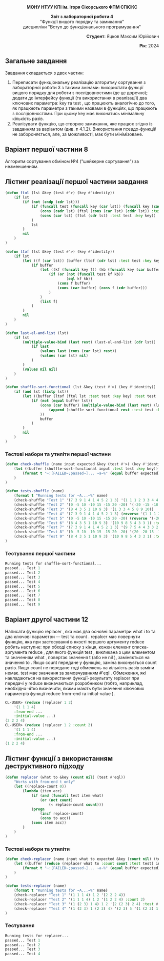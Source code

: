 <p align="center"><b>МОНУ НТУУ КПІ ім. Ігоря Сікорського ФПМ СПіСКС</b></p>
<p align="center">
<b>Звіт з лабораторної роботи 4</b><br/>
"Функції вищого порядку та замикання"<br/>
дисципліни "Вступ до функціонального програмування"
</p>
<p align="right"><b>Студент</b>: Яцков Максим Юрійович</p>
<p align="right"><b>Рік</b>: 2024</p>

## Загальне завдання
Завдання складається з двох частин:
1. Переписати функціональну реалізацію алгоритму сортування з лабораторної роботи 3 з такими змінами: використати функції вищого порядку для роботи з послідовностями (де це доречно); додати до інтерфейсу функції (та використання в реалізації) два ключових параметра: key та test , що працюють аналогічно до того, як працюють параметри з такими назвами в функціях, що працюють з послідовностями. При цьому key має виконатись мінімальну кількість разів.
2. Реалізувати функцію, що створює замикання, яке працює згідно із завданням за варіантом (див. п 4.1.2). Використання псевдо-функцій не забороняється, але, за можливості, має бути мінімізоване.

## Варіант першої частини 8
Алгоритм сортування обміном №4 ("шейкерне сортування") за незменшенням.

## Лістинг реалізації першої частини завдання
```lisp
(defun ftol (lst &key (test #'>) (key #'identity))
    (if lst
        (if (not (endp (cdr lst)))
            (if (funcall test (funcall key (car lst)) (funcall key (cadr lst)))
                (cons (cadr lst) (ftol (cons (car lst) (cddr lst)) :test test :key key))
                (cons (car lst) (ftol (cdr lst) :test test :key key))
            )
            lst
        )
        nil
    )
)

(defun ltof (lst &key (test #'>) (key #'identity))
    (if lst
        (let ((f (car lst)) (buffer (ltof (cdr lst) :test test :key key)))
            (if buffer
                (let ((kf (funcall key f)) (kb (funcall key (car buffer))))
                    (if (or (not (funcall test kf kb))
                            (eql kf kb))
                        (cons f buffer)
                        (cons (car buffer) (cons f (cdr buffer)))
                    )
                )
                (list f)
            )
        )
        nil
    )
)

(defun last-el-and-list (lst)
    (if lst
        (multiple-value-bind (last rest) (last-el-and-list (cdr lst))
            (if last
                (values last (cons (car lst) rest))
                (values (car lst) nil)
            )
        )
        (values nil nil)
    )
)

(defun shuffle-sort-functional (lst &key (test #'>) (key #'identity))
    (if (and lst (listp lst))
        (let ((buffer (ltof (ftol lst :test test :key key) :test test :key key)))
            (if (not (equal buffer lst))
                (cons (car buffer) (multiple-value-bind (last rest) (last-el-and-list (cdr buffer))
                    (append (shuffle-sort-functional rest :test test :key key) (list last))
                ))
                buffer
            )
        )
        nil
    )
)
```
### Тестові набори та утиліти першої частини
```lisp
(defun check-shuffle (name input expected &key (test #'>) (key #'identity))
    (let ((buffer (shuffle-sort-functional input :test test :key key)))
        (format t "~:[FAILED~;passed~]... ~a~%" (equal buffer expected) name)
    )
)

(defun tests-shuffle (name)
    (format t "Running tests for ~A...~%" name)
    (check-shuffle "Test 1" '(7 3 9 1 4 1 4 5 2 1 3) '(1 1 1 2 3 3 4 4 5 7 9))
    (check-shuffle "Test 2" '(0 -5 10 -10 15 -15 20 -20) '(-20 -15 -10 -5 0 10 15 20))
    (check-shuffle "Test 3" '(8 4 3 5 1 10 9 3) '(1 3 3 4 5 8 9 10))
    (check-shuffle "Test 4" '(7 3 9 1 4 1 4 5 2 1 3) (reverse '(1 1 1 2 3 3 4 4 5 7 9)) :test #'<)
    (check-shuffle "Test 5" '(0 -5 10 -10 15 -15 20 -20) (reverse '(-20 -15 -10 -5 0 10 15 20)) :test #'<)
    (check-shuffle "Test 6" '(8 4 3 5 1 10 9 3) '(10 9 8 5 4 3 3 1) :test #'<)
    (check-shuffle "Test 7" '(7 3 9 1 4 1 4 5 2 1 3) '(9 7 5 4 4 3 3 2 1 1 1) :test #'< :key #'abs)
    (check-shuffle "Test 8" '(0 -5 10 -10 15 -15 20 -20) '(20 -20 15 -15 10 -10 -5 0) :test #'< :key #'abs)
    (check-shuffle "Test 9" '(8 4 3 5 1 10 9 3) '(10 9 8 5 4 3 3 1) :test #'< :key #'abs)
)
```
### Тестування першої частини
```lisp
Running tests for shuffle-sort-functional...
passed... Test 1
passed... Test 2
passed... Test 3
passed... Test 4
passed... Test 5
passed... Test 6
passed... Test 7
passed... Test 8
passed... Test 9
```

## Варіант другої частини 12
Написати функцію replacer , яка має два основні параметри what і to та два ключові параметри — test та count . repalcer має повернути функцію, яка при застосуванні в якості першого аргументу reduce робить наступне: при обході списку з кінця, кожен елемент списка-аргумента reduce , для якого функція test , викликана з цим елементом та значенням what , повертає значення t (або не nil ), заміняється на значення to . Якщо count передане у функцію, заміна виконується count разів. Якщо count не передане тоді обмежень на кількість разів заміни немає. test має значення за замовчуванням #'eql . Обмеження, які накладаються на використання функції-результату replacer при передачі у reduce визначаються розробником (тобто, наприклад, необхідно чітко визначити, якими мають бути значення ключових параметрів функції reduce from-end та initial-value ).
```lisp
CL-USER> (reduce (replacer 1 2)
    '(1 1 1 4)
    :from-end ...
    :initial-value ...)
(2 2 2 4)
CL-USER> (reduce (replacer 1 2 :count 2)
    '(1 1 1 4)
    :from-end ...
    :initial-value ...)
(1 2 2 4)
```

## Лістинг функції з використанням деструктивного підходу
```lisp
(defun replacer (what to &key (count nil) (test #'eql))
    "Works with from-end t only"
    (let ((replace-count 0))
        (lambda (item acc)
            (if (and (funcall test item what)
                (or (not count)
                    (< replace-count count)))
            (progn
                (incf replace-count)
                (cons to acc))
            (cons item acc))
        )
    )
)
```
### Тестові набори та утиліти
```lisp
(defun check-replacer (name input what to expected &key (count nil) (test #'eql))
    (let ((buffer (reduce (replacer what to :count count :test test) input :initial-value '() :from-end t)))
        (format t "~:[FAILED~;passed~]... ~a~%" (equal buffer expected) name)
    )
)

(defun tests-replacer (name)
    (format t "Running tests for ~A...~%" name)
    (check-replacer "Test 1" '(1 1 1 4) 1 2 '(2 2 2 4))
    (check-replacer "Test 2" '(1 1 1 4) 1 2 '(1 2 2 4) :count 2)
    (check-replacer "Test 3" '(1 (2 3) 1 4) 1 2 '(2 (2 3) 2 4) :test #'equalp)
    (check-replacer "Test 4" '(1 (2 3) 1 (2 3) 4) '(2 3) 5 '(1 (2 3) 1 5 4) :count 1 :test #'equalp)
)
```
### Тестування
```lisp
Running tests for replacer...
passed... Test 1
passed... Test 2
passed... Test 3
passed... Test 4
```
